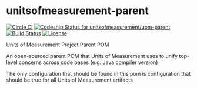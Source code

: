 unitsofmeasurement-parent
=========================
[![Circle CI](https://circleci.com/gh/unitsofmeasurement/uom-parent.svg?style=svg)](https://circleci.com/gh/unitsofmeasurement/uom-parent) 
[ ![Codeship Status for unitsofmeasurement/uom-parent](https://codeship.com/projects/9ed79b90-b207-0132-e813-32bd639983ea/status?branch=master)](https://codeship.com/projects/69952) 
[![Build Status](https://drone.io/github.com/unitsofmeasurement/uom-parent/status.png)](https://drone.io/github.com/unitsofmeasurement/uom-parent/latest)
[![License](http://img.shields.io/badge/license-BSD3-blue.svg?style=flat-square)](http://opensource.org/licenses/BSD-3-Clause)

Units of Measurement Project Parent POM

An open-sourced parent POM that Units of Measurement uses to unify top-level concerns across code bases (e.g. Java compiler version)

The only configuration that should be found in this pom is configuration that should be true for all Units of Measurement artifacts
